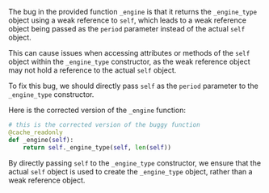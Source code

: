 The bug in the provided function `_engine` is that it returns the `_engine_type` object using a weak reference to `self`, which leads to a weak reference object being passed as the `period` parameter instead of the actual `self` object.

This can cause issues when accessing attributes or methods of the `self` object within the `_engine_type` constructor, as the weak reference object may not hold a reference to the actual `self` object.

To fix this bug, we should directly pass `self` as the `period` parameter to the `_engine_type` constructor.

Here is the corrected version of the `_engine` function:

```python
# this is the corrected version of the buggy function
@cache_readonly
def _engine(self):
    return self._engine_type(self, len(self))
```

By directly passing `self` to the `_engine_type` constructor, we ensure that the actual `self` object is used to create the `_engine_type` object, rather than a weak reference object.